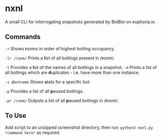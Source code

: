 # nxnl
A small CLI for interrogating snapshots generated by BotBot on euphoria.io.

## Commands

`-r`
Shows **r**ooms in order of highest botling occupancy.

`-lr /room/`
Prints a **l**ist of all botlings present in /**r**oom/.

`-l`
Provides a **l**ist of the names of all botlings in a snapshot.
`-d`
Prints a list of all botlings which are **d**uplicates - i.e. have more than one instance.

`-s @botname`
Shows **s**tats for a specific bot.

`-p`
Provides a list of all **p**aused botlings.

`-pr /room/`
Outputs a list of all **p**aused botlings in /**r**oom/.

## To Use
Add script to an unzipped screenshot directory, then run:
`python3 nxnl.py *command here*`
as required.
